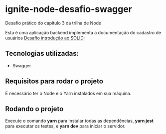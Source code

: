 # ignite-node-desafio-swagger
Desafio prático do capítulo 3 da trilha de Node

Esta é uma aplicação backend implementa a documentação do cadastro de usuários [Desafio introdução ao SOLID](https://github.com/wiliansanello/ignite-node-introducao-ao-SOLID):

## Tecnologias utilizadas:
- Swagger

## Requisitos para rodar o projeto 
É necessário ter o Node e o Yarn instalados em sua máquina.

## Rodando o projeto
Execute o comando **yarn** para instalar todas as dependências, **yarn jest** para executar os testes, e **yarn dev** para iniciar o servidor.
